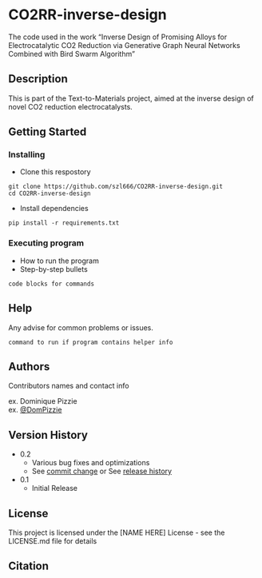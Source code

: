 # CO2RR-inverse-design

The code used in the work “Inverse Design of Promising Alloys for Electrocatalytic CO2 Reduction via Generative Graph Neural Networks Combined with Bird Swarm Algorithm”

## Description

This is part of the Text-to-Materials project, aimed at the inverse design of novel CO2 reduction electrocatalysts.

## Getting Started

### Installing

* Clone this respostory
```
git clone https://github.com/szl666/CO2RR-inverse-design.git
cd CO2RR-inverse-design
```
* Install dependencies 
```
pip install -r requirements.txt
```

### Executing program

* How to run the program
* Step-by-step bullets
```
code blocks for commands
```

## Help

Any advise for common problems or issues.
```
command to run if program contains helper info
```

## Authors

Contributors names and contact info

ex. Dominique Pizzie  
ex. [@DomPizzie](https://twitter.com/dompizzie)

## Version History

* 0.2
    * Various bug fixes and optimizations
    * See [commit change]() or See [release history]()
* 0.1
    * Initial Release

## License

This project is licensed under the [NAME HERE] License - see the LICENSE.md file for details

## Citation



